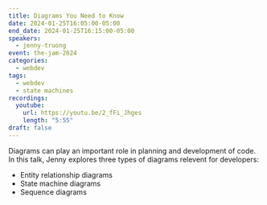```yaml
---
title: Diagrams You Need to Know
date: 2024-01-25T16:05:00-05:00
end_date: 2024-01-25T16:15:00-05:00
speakers:
  - jenny-truong
event: the-jam-2024
categories:
  - webdev
tags:
  - webdev
  - state machines
recordings:
  youtube:
    url: https://youtu.be/2_fFi_Jhges
    length: "5:55"
draft: false
---
```


Diagrams can play an important role in planning and development of code. In this talk, Jenny explores three types of diagrams relevent for developers:

* Entity relationship diagrams
* State machine diagrams
* Sequence diagrams